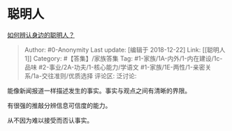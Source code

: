 # 聪明人
[如何辨认身边的聪明人？](https://www.zhihu.com/question/28484672/answer/557292103)

> Author: #0-Anonymity
> Last update: [编辑于 2018-12-22]
> Link: [[聪明人 1]]
> Category: #【答集】/家族答集
> Tag: #1-家族/1A-内外/1-内在建设/1c-品味 #2-事业/2A-功夫/1-核心能力/学语文 #1-家族/1E-两性/1-亲密关系/1a-交往准则/优质选择 
> 评论区:
> 泛讨论:

能像新闻报道一样描述发生的事实。事实与观点之间有清晰的界限。

有很强的推敲分辨信息可信度的能力。

从不因为难以接受而否认事实。
